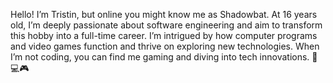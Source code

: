 Hello! I’m Tristin, but online you might know me as Shadowbat. At 16 years old, I’m deeply passionate about software engineering and aim to transform this hobby into a full-time career. I’m intrigued by how computer programs and video games function and thrive on exploring new technologies. When I’m not coding, you can find me gaming and diving into tech innovations. 🌟💻🎮
